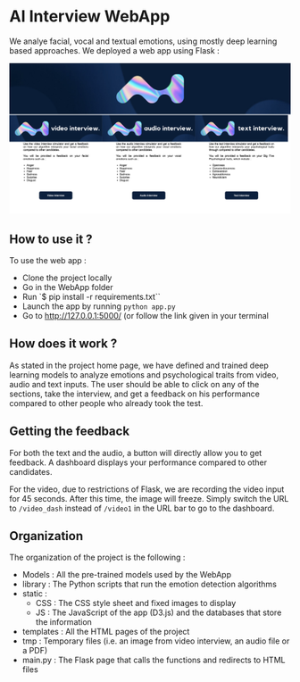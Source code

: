# AI Interview WebApp

We analye facial, vocal and textual emotions, using mostly deep learning based approaches. We deployed a web app using Flask :

![image](./static/images/Screenshot/home.png)

## How to use it ?

To use the web app :
- Clone the project locally
- Go in the WebApp folder
- Run `$ pip install -r requirements.txt``
- Launch the app by running `python app.py`
- Go to http://127.0.0.1:5000/ (or follow the link given in your terminal

## How does it work ?

As stated in the project home page, we have defined and trained deep learning models to analyze emotions and psychological traits from video, audio and text inputs.
The user should be able to click on any of the sections, take the interview, and get a feedback on his performance compared to other people who already took the test.

## Getting the feedback

For both the text and the audio, a button will directly allow you to get feedback. A dashboard displays your performance compared to other candidates.

For the video, due to restrictions of Flask, we are recording the video input for 45 seconds. After this time, the image will freeze. Simply switch the URL to `/video_dash` instead of `/video1` in the URL bar to go to the dashboard.

## Organization

The organization of the project is the following :

- Models : All the pre-trained models used by the WebApp
- library : The Python scripts that run the emotion detection algorithms
- static :
  - CSS : The CSS style sheet and fixed images to display
  - JS : The JavaScript of the app (D3.js) and the databases that store the information
- templates : All the HTML pages of the project
- tmp : Temporary files (i.e. an image from video interview, an audio file or a PDF)
- main.py : The Flask page that calls the functions and redirects to HTML files
